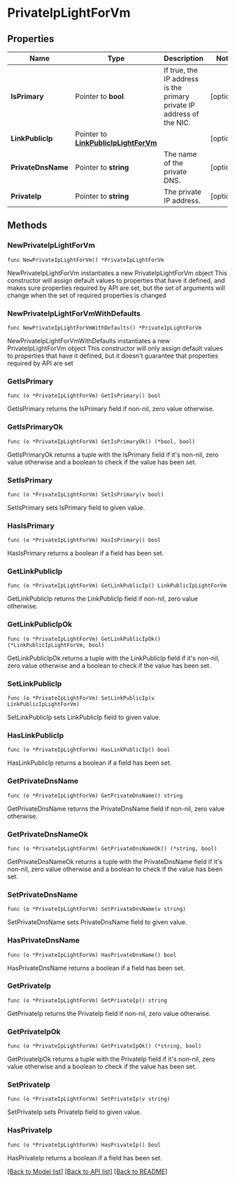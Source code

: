 # PrivateIpLightForVm

## Properties

Name | Type | Description | Notes
------------ | ------------- | ------------- | -------------
**IsPrimary** | Pointer to **bool** | If true, the IP address is the primary private IP address of the NIC. | [optional] 
**LinkPublicIp** | Pointer to [**LinkPublicIpLightForVm**](LinkPublicIpLightForVm.md) |  | [optional] 
**PrivateDnsName** | Pointer to **string** | The name of the private DNS. | [optional] 
**PrivateIp** | Pointer to **string** | The private IP address. | [optional] 

## Methods

### NewPrivateIpLightForVm

`func NewPrivateIpLightForVm() *PrivateIpLightForVm`

NewPrivateIpLightForVm instantiates a new PrivateIpLightForVm object
This constructor will assign default values to properties that have it defined,
and makes sure properties required by API are set, but the set of arguments
will change when the set of required properties is changed

### NewPrivateIpLightForVmWithDefaults

`func NewPrivateIpLightForVmWithDefaults() *PrivateIpLightForVm`

NewPrivateIpLightForVmWithDefaults instantiates a new PrivateIpLightForVm object
This constructor will only assign default values to properties that have it defined,
but it doesn't guarantee that properties required by API are set

### GetIsPrimary

`func (o *PrivateIpLightForVm) GetIsPrimary() bool`

GetIsPrimary returns the IsPrimary field if non-nil, zero value otherwise.

### GetIsPrimaryOk

`func (o *PrivateIpLightForVm) GetIsPrimaryOk() (*bool, bool)`

GetIsPrimaryOk returns a tuple with the IsPrimary field if it's non-nil, zero value otherwise
and a boolean to check if the value has been set.

### SetIsPrimary

`func (o *PrivateIpLightForVm) SetIsPrimary(v bool)`

SetIsPrimary sets IsPrimary field to given value.

### HasIsPrimary

`func (o *PrivateIpLightForVm) HasIsPrimary() bool`

HasIsPrimary returns a boolean if a field has been set.

### GetLinkPublicIp

`func (o *PrivateIpLightForVm) GetLinkPublicIp() LinkPublicIpLightForVm`

GetLinkPublicIp returns the LinkPublicIp field if non-nil, zero value otherwise.

### GetLinkPublicIpOk

`func (o *PrivateIpLightForVm) GetLinkPublicIpOk() (*LinkPublicIpLightForVm, bool)`

GetLinkPublicIpOk returns a tuple with the LinkPublicIp field if it's non-nil, zero value otherwise
and a boolean to check if the value has been set.

### SetLinkPublicIp

`func (o *PrivateIpLightForVm) SetLinkPublicIp(v LinkPublicIpLightForVm)`

SetLinkPublicIp sets LinkPublicIp field to given value.

### HasLinkPublicIp

`func (o *PrivateIpLightForVm) HasLinkPublicIp() bool`

HasLinkPublicIp returns a boolean if a field has been set.

### GetPrivateDnsName

`func (o *PrivateIpLightForVm) GetPrivateDnsName() string`

GetPrivateDnsName returns the PrivateDnsName field if non-nil, zero value otherwise.

### GetPrivateDnsNameOk

`func (o *PrivateIpLightForVm) GetPrivateDnsNameOk() (*string, bool)`

GetPrivateDnsNameOk returns a tuple with the PrivateDnsName field if it's non-nil, zero value otherwise
and a boolean to check if the value has been set.

### SetPrivateDnsName

`func (o *PrivateIpLightForVm) SetPrivateDnsName(v string)`

SetPrivateDnsName sets PrivateDnsName field to given value.

### HasPrivateDnsName

`func (o *PrivateIpLightForVm) HasPrivateDnsName() bool`

HasPrivateDnsName returns a boolean if a field has been set.

### GetPrivateIp

`func (o *PrivateIpLightForVm) GetPrivateIp() string`

GetPrivateIp returns the PrivateIp field if non-nil, zero value otherwise.

### GetPrivateIpOk

`func (o *PrivateIpLightForVm) GetPrivateIpOk() (*string, bool)`

GetPrivateIpOk returns a tuple with the PrivateIp field if it's non-nil, zero value otherwise
and a boolean to check if the value has been set.

### SetPrivateIp

`func (o *PrivateIpLightForVm) SetPrivateIp(v string)`

SetPrivateIp sets PrivateIp field to given value.

### HasPrivateIp

`func (o *PrivateIpLightForVm) HasPrivateIp() bool`

HasPrivateIp returns a boolean if a field has been set.


[[Back to Model list]](../README.md#documentation-for-models) [[Back to API list]](../README.md#documentation-for-api-endpoints) [[Back to README]](../README.md)


